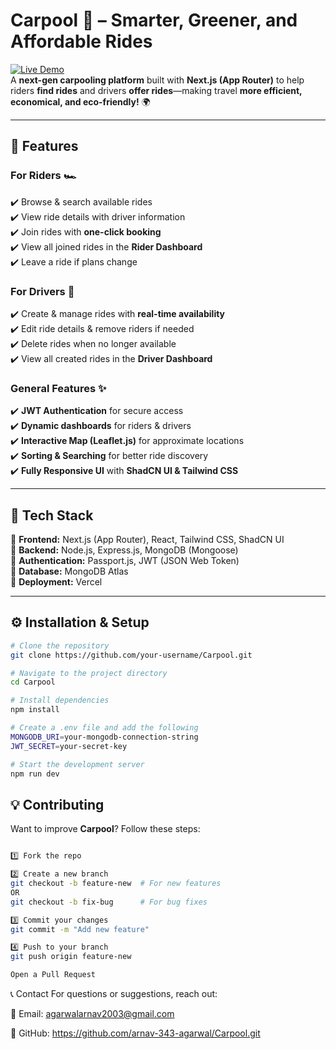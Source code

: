 # **Carpool 🚗 – Smarter, Greener, and Affordable Rides**  

[![Live Demo](https://img.shields.io/badge/Live%20Demo-%F0%9F%9A%80-blue?style=for-the-badge)](https://carpool-theta.vercel.app/)  
A **next-gen carpooling platform** built with **Next.js (App Router)** to help riders **find rides** and drivers **offer rides**—making travel **more efficient, economical, and eco-friendly!** 🌍  

---

## **🚀 Features**  
### **For Riders** 🏎️  
✔️ Browse & search available rides  
✔️ View ride details with driver information  
✔️ Join rides with **one-click booking**  
✔️ View all joined rides in the **Rider Dashboard**  
✔️ Leave a ride if plans change  

### **For Drivers** 🚖  
✔️ Create & manage rides with **real-time availability**  
✔️ Edit ride details & remove riders if needed  
✔️ Delete rides when no longer available  
✔️ View all created rides in the **Driver Dashboard**  

### **General Features** ✨  
✔️ **JWT Authentication** for secure access  
✔️ **Dynamic dashboards** for riders & drivers  
✔️ **Interactive Map (Leaflet.js)** for approximate locations  
✔️ **Sorting & Searching** for better ride discovery  
✔️ **Fully Responsive UI** with **ShadCN UI & Tailwind CSS**  

---

## **🎯 Tech Stack**  
🔹 **Frontend:** Next.js (App Router), React, Tailwind CSS, ShadCN UI  
🔹 **Backend:** Node.js, Express.js, MongoDB (Mongoose)  
🔹 **Authentication:** Passport.js, JWT (JSON Web Token)  
🔹 **Database:** MongoDB Atlas  
🔹 **Deployment:** Vercel  

---


## **⚙️ Installation & Setup**  
```sh
# Clone the repository
git clone https://github.com/your-username/Carpool.git

# Navigate to the project directory
cd Carpool

# Install dependencies
npm install

# Create a .env file and add the following
MONGODB_URI=your-mongodb-connection-string
JWT_SECRET=your-secret-key

# Start the development server
npm run dev
```

## **💡 Contributing**  
Want to improve **Carpool**? Follow these steps:  

```sh

1️⃣ Fork the repo

2️⃣ Create a new branch
git checkout -b feature-new  # For new features
OR
git checkout -b fix-bug      # For bug fixes

3️⃣ Commit your changes
git commit -m "Add new feature"

4️⃣ Push to your branch
git push origin feature-new

Open a Pull Request 
```
📞 Contact
For questions or suggestions, reach out:

📧 Email: agarwalarnav2003@gmail.com 

📌 GitHub: https://github.com/arnav-343-agarwal/Carpool.git  
